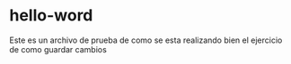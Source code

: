 # hello-word
Este es un archivo de prueba de como se esta realizando bien el ejercicio de como guardar cambios
